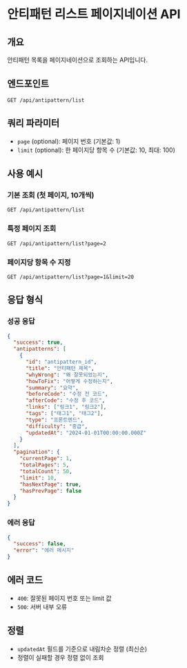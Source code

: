 # 안티패턴 리스트 페이지네이션 API

## 개요

안티패턴 목록을 페이지네이션으로 조회하는 API입니다.

## 엔드포인트

```
GET /api/antipattern/list
```

## 쿼리 파라미터

- `page` (optional): 페이지 번호 (기본값: 1)
- `limit` (optional): 한 페이지당 항목 수 (기본값: 10, 최대: 100)

## 사용 예시

### 기본 조회 (첫 페이지, 10개씩)

```
GET /api/antipattern/list
```

### 특정 페이지 조회

```
GET /api/antipattern/list?page=2
```

### 페이지당 항목 수 지정

```
GET /api/antipattern/list?page=1&limit=20
```

## 응답 형식

### 성공 응답

```json
{
  "success": true,
  "antipatterns": [
    {
      "id": "antipattern_id",
      "title": "안티패턴 제목",
      "whyWrong": "왜 잘못되었는지",
      "howToFix": "어떻게 수정하는지",
      "summary": "요약",
      "beforeCode": "수정 전 코드",
      "afterCode": "수정 후 코드",
      "links": ["링크1", "링크2"],
      "tags": ["태그1", "태그2"],
      "type": "프론트엔드",
      "difficulty": "중급",
      "updatedAt": "2024-01-01T00:00:00.000Z"
    }
  ],
  "pagination": {
    "currentPage": 1,
    "totalPages": 5,
    "totalCount": 50,
    "limit": 10,
    "hasNextPage": true,
    "hasPrevPage": false
  }
}
```

### 에러 응답

```json
{
  "success": false,
  "error": "에러 메시지"
}
```

## 에러 코드

- `400`: 잘못된 페이지 번호 또는 limit 값
- `500`: 서버 내부 오류

## 정렬

- `updatedAt` 필드를 기준으로 내림차순 정렬 (최신순)
- 정렬이 실패할 경우 정렬 없이 조회
